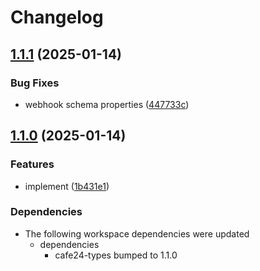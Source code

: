 # Changelog

## [1.1.1](https://github.com/01Joseph-Hwang10/cafe24.js/compare/cafe24-webhook-v1.1.0...cafe24-webhook-v1.1.1) (2025-01-14)


### Bug Fixes

* webhook schema properties ([447733c](https://github.com/01Joseph-Hwang10/cafe24.js/commit/447733cde5e190c709da68ed3730e221c93f0dfe))

## [1.1.0](https://github.com/01Joseph-Hwang10/cafe24.js/compare/cafe24-webhook-v1.0.0...cafe24-webhook-v1.1.0) (2025-01-14)


### Features

* implement ([1b431e1](https://github.com/01Joseph-Hwang10/cafe24.js/commit/1b431e1865c41e426dd2e8c0911fbe043785e0a1))


### Dependencies

* The following workspace dependencies were updated
  * dependencies
    * cafe24-types bumped to 1.1.0

